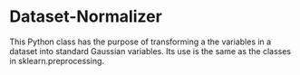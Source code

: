 # Dataset-Normalizer
This Python class has the purpose of transforming a the variables in a dataset into standard Gaussian variables. Its use is the same as the classes in sklearn.preprocessing.
